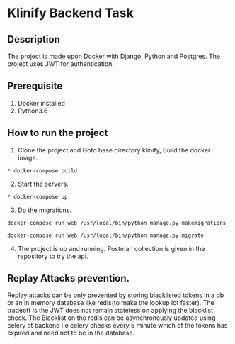 # Klinify Backend Task

## Description

The project is made upon Docker with Django, Python and Postgres. 
The project uses JWT for authentication.

## Prerequisite

1. Docker installed
2. Python3.6

## How to run the project

1. Clone the project and Goto base directory klinify, Build the docker image.

```
* docker-compose build
```

2. Start the servers.

```
* docker-compose up
```

3. Do the migrations.

```
docker-compose run web /usr/local/bin/python manage.py makemigrations

docker-compose run web /usr/local/bin/python manage.py migrate
```

4. The project is up and running. Postman collection is given in the repository to try the api.


## Replay Attacks prevention.

Replay attacks can be only prevented by storing blacklisted tokens in a db or an in memory database like redis(to make the lookup lot faster). The tradeoff is the JWT does not remain stateless on applying the blacklist check. The Blacklist on the redis can be asynchronously updated using celery at backend i.e celery checks every 5 minute which of the tokens has expired and need not to be in the database.
